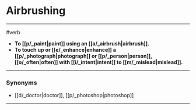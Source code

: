 # Airbrushing
---
#verb
- **To [[p/_paint|paint]] using an [[a/_airbrush|airbrush]].**
- **To touch up or [[e/_enhance|enhance]] a [[p/_photograph|photograph]] or [[p/_person|person]], [[o/_often|often]] with [[i/_intent|intent]] to [[m/_mislead|mislead]].**
---
### Synonyms
- [[d/_doctor|doctor]], [[p/_photoshop|photoshop]]
---
